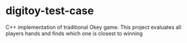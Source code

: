 # digitoy-test-case
C++ implementation of traditional Okey game. This project evaluates all players hands and finds which one is closest to winning
